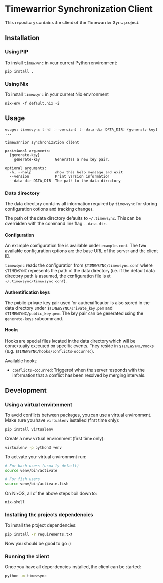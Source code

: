 # Timewarrior Synchronization Client

This repository contains the client of the Timewarrior Sync project.

## Installation

### Using PIP

To install `timewsync` in your current Python environment:

```
pip install .
```

### Using Nix

To install `timewsync` in your current Nix environment:

```
nix-env -f default.nix -i
```

## Usage

```
usage: timewsync [-h] [--version] [--data-dir DATA_DIR] {generate-key} ...

timewarrior synchronization client

positional arguments:
  {generate-key}
    generate-key       Generates a new key pair.

optional arguments:
  -h, --help           show this help message and exit
  --version            Print version information
  --data-dir DATA_DIR  The path to the data directory
```

### Data directory

The data directory contains all information required by `timewsync`
for storing configuration options and tracking changes.

The path of the data directory defaults to `~/.timewsync`. This can be
overridden with the command line flag `--data-dir`.

#### Configuration

An example configuration file is available under `example.conf`. The
two available configuration options are the base URL of the server and
the client ID.

`timewsync` reads the configuration from `$TIMEWSYNC/timewsync.conf`
where `$TIMEWSYNC` represents the path of the data directory (i.e. if
the default data directory path is assumed, the configuration file is
at `~/.timewsync/timewsync.conf`).

#### Authentification keys

The public-private key pair used for authentification is also stored
in the data directory under `$TIMEWSYNC/private_key.pem` and
`$TIMEWSYNC/public_key.pem`. The key pair can be generated using the
`generate-keys` subcommand.

#### Hooks

Hooks are special files located in the data directory which will be
contextually executed on specific events. They reside in
`$TIMEWSYNC/hooks` (e.g. `$TIMEWSYNC/hooks/conflicts-occurred`).

Available hooks:

- `conflicts-occurred`: Triggered when the server responds with the
  information that a conflict has been resolved by merging intervals.

## Development

### Using a virtual environment

To avoid conflicts between packages, you can use a virtual environment.
Make sure you have `virtualenv` installed (first time only):

```bash
pip install virtualenv
```

Create a new virtual environment (first time only):
```bash
virtualenv -p python3 venv
```

To activate your virtual environment run:
```bash
# For bash users (usually default)
source venv/bin/activate

# For fish users
source venv/bin/activate.fish
```

On NixOS, all of the above steps boil down to:

```bash
nix-shell
```

### Installing the projects dependencies

To install the project dependencies:

```bash
pip install -r requirements.txt
```

Now you should be good to go :)

### Running the client

Once you have all dependencies installed, the client can be started:

```bash
python -m timewsync
```
